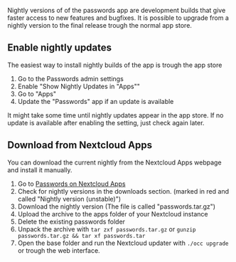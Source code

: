 Nightly versions of of the passwords app are development builds that give faster access to new features and bugfixes.
It is possible to upgrade from a nightly version to the final release trough the normal app store. 

## Enable nightly updates
The easiest way to install nightly builds of the app is trough the app store

1. Go to the Passwords admin settings
2. Enable "Show Nightly Updates in "Apps""
3. Go to "Apps"
4. Update the "Passwords" app if an update is available

It might take some time until nightly updates appear in the app store.
If no update is available after enabling the setting, just check again later.


## Download from Nextcloud Apps
You can download the current nightly from the Nextcloud Apps webpage and install it manually.

1. Go to [Passwords on Nextcloud Apps](https://apps.nextcloud.com/apps/passwords)
2. Check for nightly versions in the downloads section. (marked in red and called "Nightly version (unstable)")
3. Download the nightly version (The file is called "passwords.tar.gz")
4. Upload the archive to the apps folder of your Nextcloud instance
5. Delete the existing passwords folder
6. Unpack the archive with `tar zxf passwords.tar.gz` or `gunzip passwords.tar.gz && tar xf passwords.tar`
7. Open the base folder and run the Nextcloud updater with `./occ upgrade` or trough the web interface.